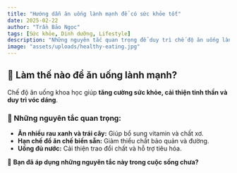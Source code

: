 ```yaml
---
title: "Hướng dẫn ăn uống lành mạnh để có sức khỏe tốt"
date: 2025-02-22
author: "Trần Bảo Ngọc"
tags: [Sức khỏe, Dinh dưỡng, Lifestyle]
description: "Những nguyên tắc quan trọng để duy trì chế độ ăn uống lành mạnh và khoa học."
image: "assets/uploads/healthy-eating.jpg"
---
```


## 🍏 Làm thế nào để ăn uống lành mạnh?

Chế độ ăn uống khoa học giúp **tăng cường sức khỏe, cải thiện tinh thần và duy trì vóc dáng**.

### 🔹 Những nguyên tắc quan trọng:
- **Ăn nhiều rau xanh và trái cây:** Giúp bổ sung vitamin và chất xơ.
- **Hạn chế đồ ăn chế biến sẵn:** Giảm thiểu chất bảo quản và đường.
- **Uống đủ nước:** Cải thiện trao đổi chất và hỗ trợ tiêu hóa.

📌 **Bạn đã áp dụng những nguyên tắc này trong cuộc sống chưa?**